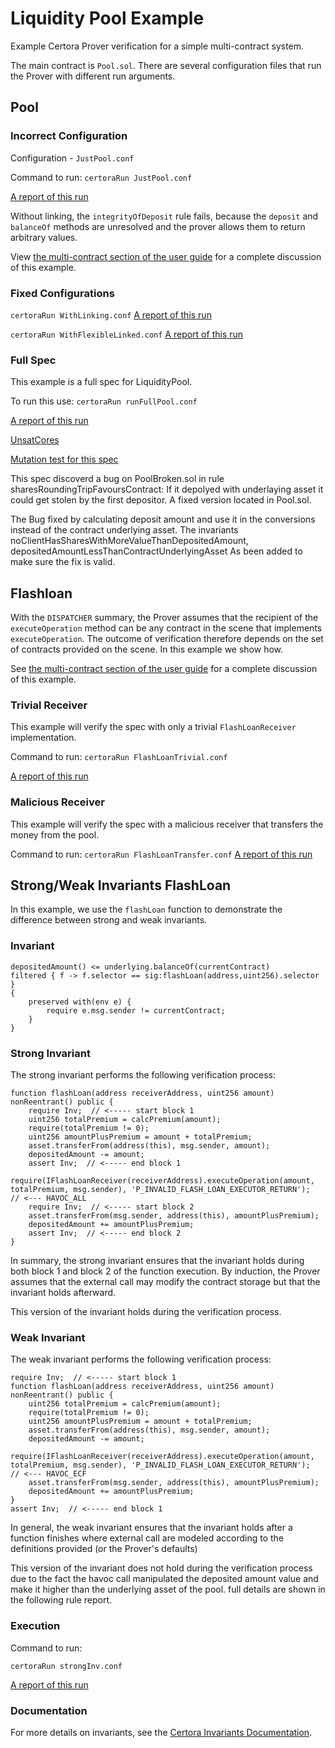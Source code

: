 # Liquidity Pool Example

Example Certora Prover verification for a simple multi-contract system.

The main contract is `Pool.sol`. There are several configuration files that run the Prover with different run arguments.

## Pool
### Incorrect Configuration    
Configuration - `JustPool.conf`

Command to run:
```certoraRun JustPool.conf```

[A report of this run](https://prover.certora.com/output/15800/4f7dce6f812d442c8f63d418d900c9da?anonymousKey=5123a95b7bc1bf2b7ad4477db98d3ee0396bb9ce)

Without linking, the `integrityOfDeposit` rule fails, because the `deposit` and `balanceOf` methods are unresolved and the prover allows them to return arbitrary values.

View [the multi-contract section of the user guide](https://docs.certora.com/en/latest/docs/user-guide/multicontract/index.html) for a complete discussion of this example.


### Fixed Configurations
```certoraRun WithLinking.conf```
[A report of this run](https://prover.certora.com/output/15800/2b99f9c5d89c4b68937ff28f5f1c37e9?anonymousKey=795fbaf1a0c88259d362f286e4c04cafcd096971)


```certoraRun WithFlexibleLinked.conf```
[A report of this run](https://prover.certora.com/output/15800/58865a8c625c484c861e84b3e1c144e1?anonymousKey=e9d3041c2b0d2179fefed833f15663010e7c7b50)


### Full Spec
This example is a full spec for LiquidityPool.

To run this use:
```certoraRun runFullPool.conf```

[A report of this run](https://prover.certora.com/output/1512/b84b2123fc1f447ba6cff06d8e07552c?anonymousKey=9917501bc57d897a7ec341a2521b30d92237f95d)

[UnsatCores](https://prover.certora.com/output/1512/ce180e9d91464a3a9271cb5bf7119125/UnsatCoreVisualisation.html?anonymousKey=88059d4e9f56250f609546f0b77ebc3ed819509d)

[Mutation test for this spec](https://mutation-testing.certora.com/?id=66c71fdd-9a1d-44e4-b084-d8d4c3de9e61&anonymousKey=e157a2be-ed9d-4d30-90bb-06b6bee05daf)

This spec discoverd a bug on PoolBroken.sol in rule sharesRoundingTripFavoursContract:
If it depolyed with underlaying asset it could get stolen by the first depositor.
A fixed version located in Pool.sol.

The Bug fixed by calculating deposit amount and use it in the conversions instead of the contract underlying asset.
The invariants noClientHasSharesWithMoreValueThanDepositedAmount, depositedAmountLessThanContractUnderlyingAsset
As been added to make sure the fix is valid. 


## Flashloan
With the `DISPATCHER` summary, the Prover assumes that the recipient
of the `executeOperation` method can be any contract in the scene that
implements `executeOperation`.  The outcome of verification therefore
depends on the set of contracts provided on the scene. In this example
we show how.

See [the multi-contract section of the user guide](https://docs.certora.com/en/latest/docs/user-guide/multicontract/index.html#working-with-unknown-contracts) for a complete discussion of this example.

### Trivial Receiver
This example will verify the spec with only a trivial `FlashLoanReceiver` implementation.

Command to run:
```certoraRun FlashLoanTrivial.conf```

[A report of this run](https://prover.certora.com/output/15800/fbce8f9c08b342ecbc092f866ef06e3a?anonymousKey=183be851fe7b6f36e2de0063498f0697cc1ae6ca)


### Malicious Receiver
This example will verify the spec with a malicious receiver that transfers the money from the pool. 

Command to run:
```certoraRun FlashLoanTransfer.conf```
[A report of this run](https://prover.certora.com/output/15800/369ebb72bb20457e9856d1b5950330ef?anonymousKey=badcb6d6ba4411745bf47efa0f19ad7b9c00b362)


## Strong/Weak Invariants FlashLoan

In this example, we use the `flashLoan` function to demonstrate the difference between strong and weak invariants.

### Invariant

```cvl
depositedAmount() <= underlying.balanceOf(currentContract)
filtered { f -> f.selector == sig:flashLoan(address,uint256).selector }
{
    preserved with(env e) {
        require e.msg.sender != currentContract;
    }
}
```

### Strong Invariant

The strong invariant performs the following verification process:

```solidity
function flashLoan(address receiverAddress, uint256 amount) nonReentrant() public {     
    require Inv;  // <----- start block 1     
    uint256 totalPremium = calcPremium(amount);
    require(totalPremium != 0);
    uint256 amountPlusPremium = amount + totalPremium;
    asset.transferFrom(address(this), msg.sender, amount);
    depositedAmount -= amount;
    assert Inv;  // <----- end block 1
    require(IFlashLoanReceiver(receiverAddress).executeOperation(amount, totalPremium, msg.sender), 'P_INVALID_FLASH_LOAN_EXECUTOR_RETURN');  // <--- HAVOC_ALL
    require Inv;  // <----- start block 2
    asset.transferFrom(msg.sender, address(this), amountPlusPremium);
    depositedAmount += amountPlusPremium;
    assert Inv;  // <----- end block 2
}
```

In summary, the strong invariant ensures that the invariant holds during both block 1 and block 2 of the function execution. By induction, the Prover assumes that the external call may modify the contract storage but that the invariant holds afterward. 

This version of the invariant holds during the verification process.

### Weak Invariant

The weak invariant performs the following verification process:

```solidity
require Inv;  // <----- start block 1
function flashLoan(address receiverAddress, uint256 amount) nonReentrant() public {          
    uint256 totalPremium = calcPremium(amount);
    require(totalPremium != 0);
    uint256 amountPlusPremium = amount + totalPremium;
    asset.transferFrom(address(this), msg.sender, amount);
    depositedAmount -= amount;
    require(IFlashLoanReceiver(receiverAddress).executeOperation(amount, totalPremium, msg.sender), 'P_INVALID_FLASH_LOAN_EXECUTOR_RETURN');  // <--- HAVOC_ECF
    asset.transferFrom(msg.sender, address(this), amountPlusPremium);
    depositedAmount += amountPlusPremium;
}
assert Inv;  // <----- end block 1
```

In general, the weak invariant ensures that the invariant holds after a function finishes where external call are modeled according to the definitions provided (or the Prover's defaults) 

This version of the invariant does not hold during the verification process due to the fact the havoc call manipulated the deposited amount value and make it higher than the underlying asset of the pool.
full details are shown in the following rule report.


### Execution

Command to run:
```shell
certoraRun strongInv.conf
```

[A report of this run](https://prover.certora.com/output/1512/f46d506c29e843de96df149f8b6d84ed?anonymousKey=9ddb286c9aa8932f75f7ff139fc43d9e075ae991)

### Documentation

For more details on invariants, see the [Certora Invariants Documentation](https://docs.certora.com/en/latest/docs/cvl/invariants.html).
